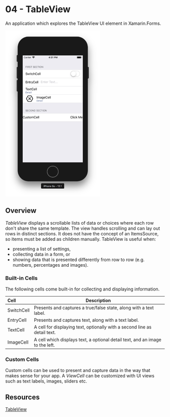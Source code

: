 # 04 - TableView

An application which explores the TableView UI element in Xamarin.Forms.

<img src="Images/1.png" width="300"/>

## Overview

*TableView* displays a scrollable lists of data or choices where each row don't share the same template. The view handles scrolling and can lay out rows in distinct sections. It does not have the concept of an ItemsSource, so items must be added as children manually. TableView is useful when:

- presenting a list of settings,
- collecting data in a form, or
- showing data that is presented differently from row to row (e.g. numbers, percentages and images).

### Built-in Cells

The following cells come built-in for collecting and displaying information.

| Cell  | Description  |
|:--|---|
| SwitchCell | Presents and captures a true/false state, along with a text label. |
| EntryCell | Presents and captures text, along with a text label. |
| TextCell | A cell for displaying text, optionally with a second line as detail text. |
| ImageCell | A cell which displays text, a optional detail text, and an image to the left. |

### Custom Cells

Custom cells can be used to present and capture data in the way that makes sense for your app. A *ViewCell* can be customized with UI views such as text labels, images, sliders etc.

## Resources

[TableView](https://docs.microsoft.com/en-us/xamarin/xamarin-forms/user-interface/tableview)
